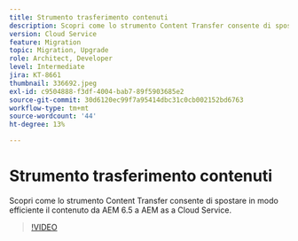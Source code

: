 ```yaml
---
title: Strumento trasferimento contenuti
description: Scopri come lo strumento Content Transfer consente di spostare in modo efficiente il contenuto da AEM 6.5 a AEM as a Cloud Service.
version: Cloud Service
feature: Migration
topic: Migration, Upgrade
role: Architect, Developer
level: Intermediate
jira: KT-8661
thumbnail: 336692.jpeg
exl-id: c9504888-f3df-4004-bab7-89f5903685e2
source-git-commit: 30d6120ec99f7a95414dbc31c0cb002152bd6763
workflow-type: tm+mt
source-wordcount: '44'
ht-degree: 13%

---
```


# Strumento trasferimento contenuti

Scopri come lo strumento Content Transfer consente di spostare in modo efficiente il contenuto da AEM 6.5 a AEM as a Cloud Service.

>[!VIDEO](https://video.tv.adobe.com/v/336692?quality=12&learn=on)
